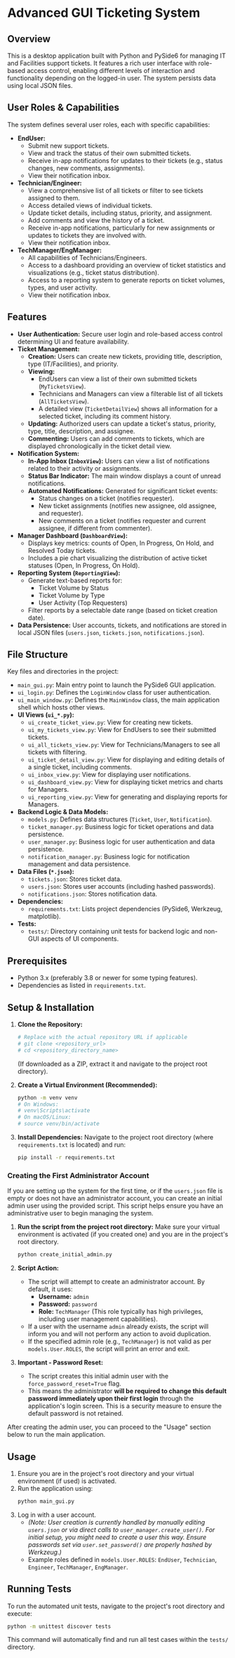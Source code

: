 # Advanced GUI Ticketing System

## Overview

This is a desktop application built with Python and PySide6 for managing IT and Facilities support tickets. It features a rich user interface with role-based access control, enabling different levels of interaction and functionality depending on the logged-in user. The system persists data using local JSON files.

## User Roles & Capabilities

The system defines several user roles, each with specific capabilities:

*   **EndUser:**
    *   Submit new support tickets.
    *   View and track the status of their own submitted tickets.
    *   Receive in-app notifications for updates to their tickets (e.g., status changes, new comments, assignments).
    *   View their notification inbox.
*   **Technician/Engineer:**
    *   View a comprehensive list of all tickets or filter to see tickets assigned to them.
    *   Access detailed views of individual tickets.
    *   Update ticket details, including status, priority, and assignment.
    *   Add comments and view the history of a ticket.
    *   Receive in-app notifications, particularly for new assignments or updates to tickets they are involved with.
    *   View their notification inbox.
*   **TechManager/EngManager:**
    *   All capabilities of Technicians/Engineers.
    *   Access to a dashboard providing an overview of ticket statistics and visualizations (e.g., ticket status distribution).
    *   Access to a reporting system to generate reports on ticket volumes, types, and user activity.
    *   View their notification inbox.

## Features

*   **User Authentication:** Secure user login and role-based access control determining UI and feature availability.
*   **Ticket Management:**
    *   **Creation:** Users can create new tickets, providing title, description, type (IT/Facilities), and priority.
    *   **Viewing:**
        *   EndUsers can view a list of their own submitted tickets (`MyTicketsView`).
        *   Technicians and Managers can view a filterable list of all tickets (`AllTicketsView`).
        *   A detailed view (`TicketDetailView`) shows all information for a selected ticket, including its comment history.
    *   **Updating:** Authorized users can update a ticket's status, priority, type, title, description, and assignee.
    *   **Commenting:** Users can add comments to tickets, which are displayed chronologically in the ticket detail view.
*   **Notification System:**
    *   **In-App Inbox (`InboxView`):** Users can view a list of notifications related to their activity or assignments.
    *   **Status Bar Indicator:** The main window displays a count of unread notifications.
    *   **Automated Notifications:** Generated for significant ticket events:
        *   Status changes on a ticket (notifies requester).
        *   New ticket assignments (notifies new assignee, old assignee, and requester).
        *   New comments on a ticket (notifies requester and current assignee, if different from commenter).
*   **Manager Dashboard (`DashboardView`):**
    *   Displays key metrics: counts of Open, In Progress, On Hold, and Resolved Today tickets.
    *   Includes a pie chart visualizing the distribution of active ticket statuses (Open, In Progress, On Hold).
*   **Reporting System (`ReportingView`):**
    *   Generate text-based reports for:
        *   Ticket Volume by Status
        *   Ticket Volume by Type
        *   User Activity (Top Requesters)
    *   Filter reports by a selectable date range (based on ticket creation date).
*   **Data Persistence:** User accounts, tickets, and notifications are stored in local JSON files (`users.json`, `tickets.json`, `notifications.json`).

## File Structure

Key files and directories in the project:

*   `main_gui.py`: Main entry point to launch the PySide6 GUI application.
*   `ui_login.py`: Defines the `LoginWindow` class for user authentication.
*   `ui_main_window.py`: Defines the `MainWindow` class, the main application shell which hosts other views.
*   **UI Views (`ui_*.py`):**
    *   `ui_create_ticket_view.py`: View for creating new tickets.
    *   `ui_my_tickets_view.py`: View for EndUsers to see their submitted tickets.
    *   `ui_all_tickets_view.py`: View for Technicians/Managers to see all tickets with filtering.
    *   `ui_ticket_detail_view.py`: View for displaying and editing details of a single ticket, including comments.
    *   `ui_inbox_view.py`: View for displaying user notifications.
    *   `ui_dashboard_view.py`: View for displaying ticket metrics and charts for Managers.
    *   `ui_reporting_view.py`: View for generating and displaying reports for Managers.
*   **Backend Logic & Data Models:**
    *   `models.py`: Defines data structures (`Ticket`, `User`, `Notification`).
    *   `ticket_manager.py`: Business logic for ticket operations and data persistence.
    *   `user_manager.py`: Business logic for user authentication and data persistence.
    *   `notification_manager.py`: Business logic for notification management and data persistence.
*   **Data Files (`*.json`):**
    *   `tickets.json`: Stores ticket data.
    *   `users.json`: Stores user accounts (including hashed passwords).
    *   `notifications.json`: Stores notification data.
*   **Dependencies:**
    *   `requirements.txt`: Lists project dependencies (PySide6, Werkzeug, matplotlib).
*   **Tests:**
    *   `tests/`: Directory containing unit tests for backend logic and non-GUI aspects of UI components.

## Prerequisites

*   Python 3.x (preferably 3.8 or newer for some typing features).
*   Dependencies as listed in `requirements.txt`.

## Setup & Installation

1.  **Clone the Repository:**
    ```bash
    # Replace with the actual repository URL if applicable
    # git clone <repository_url>
    # cd <repository_directory_name>
    ```
    (If downloaded as a ZIP, extract it and navigate to the project root directory).

2.  **Create a Virtual Environment (Recommended):**
    ```bash
    python -m venv venv
    # On Windows:
    # venv\Scripts\activate
    # On macOS/Linux:
    # source venv/bin/activate
    ```

3.  **Install Dependencies:**
    Navigate to the project root directory (where `requirements.txt` is located) and run:
    ```bash
    pip install -r requirements.txt
    ```

### Creating the First Administrator Account

If you are setting up the system for the first time, or if the `users.json` file is empty or does not have an administrator account, you can create an initial admin user using the provided script. This script helps ensure you have an administrative user to begin managing the system.

1.  **Run the script from the project root directory:**
    Make sure your virtual environment is activated (if you created one) and you are in the project's root directory.
    ```bash
    python create_initial_admin.py
    ```

2.  **Script Action:**
    *   The script will attempt to create an administrator account. By default, it uses:
        *   **Username:** `admin`
        *   **Password:** `password`
        *   **Role:** `TechManager` (This role typically has high privileges, including user management capabilities).
    *   If a user with the username `admin` already exists, the script will inform you and will not perform any action to avoid duplication.
    *   If the specified admin role (e.g., `TechManager`) is not valid as per `models.User.ROLES`, the script will print an error and exit.

3.  **Important - Password Reset:**
    *   The script creates this initial admin user with the `force_password_reset=True` flag.
    *   This means the administrator **will be required to change this default password immediately upon their first login** through the application's login screen. This is a security measure to ensure the default password is not retained.

After creating the admin user, you can proceed to the "Usage" section below to run the main application.

## Usage

1.  Ensure you are in the project's root directory and your virtual environment (if used) is activated.
2.  Run the application using:
    ```bash
    python main_gui.py
    ```
3.  Log in with a user account.
    *   *(Note: User creation is currently handled by manually editing `users.json` or via direct calls to `user_manager.create_user()`. For initial setup, you might need to create a user this way. Ensure passwords set via `user.set_password()` are properly hashed by Werkzeug.)*
    *   Example roles defined in `models.User.ROLES`: `EndUser`, `Technician`, `Engineer`, `TechManager`, `EngManager`.

## Running Tests

To run the automated unit tests, navigate to the project's root directory and execute:

```bash
python -m unittest discover tests
```
This command will automatically find and run all test cases within the `tests/` directory.